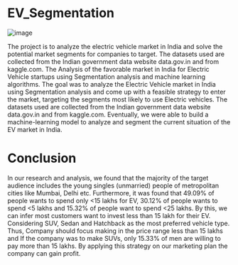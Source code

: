 # EV_Segmentation
![image](https://user-images.githubusercontent.com/60461956/212485124-625e8802-7270-4dc8-82a6-d9d0c62a1ec5.png)

  The project is to analyze the electric vehicle market in India and solve the potential market segments for companies to target. The datasets used are collected from the Indian government data website data.gov.in and from kaggle.com. The Analysis of the favorable market in India for Electric Vehicle startups using Segmentation analysis and machine learning algorithms. The goal was to analyze the Electric Vehicle market in India using Segmentation analysis and come up with a feasible strategy to enter the market, targeting the segments most likely to use Electric vehicles. 
The datasets used are collected from the Indian government data website data.gov.in and from kaggle.com. Eventually, we were able to build a machine-learning model to analyze and segment the current situation of the EV market in India.


# Conclusion
  In our research and analysis, we found that the majority of the target audience includes the young singles (unmarried) people of metropolitan cities like Mumbai, Delhi etc. Furthermore, it was found that 49.09% of people wants to spend only <15 lakhs for EV, 30.12% of people wants to spend <5 lakhs and 15.32% of people want to spend <25 lakhs.
By this, we can infer most customers want to invest less than 15 lakh for their EV. Considering SUV, Sedan and Hatchback as the most preferred vehicle type. Thus, Company should focus making in the price range less than 15 lakhs and If the company was to make SUVs, only 15.33% of men are willing to pay more than 15 lakhs. By applying this strategy on our marketing plan the company can gain profit.
